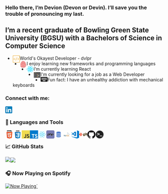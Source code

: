### Hello  there, I’m Devion (Devon or Devin). I’ll save you the trouble of pronouncing my last. 

## I’m a recent graduate of Bowling Green State University (BGSU) with a Bachelors of Science in Computer Science
- <img align="left" alt="code2" width="22px" src="https://raw.githubusercontent.com/devionb/devionb/master/code2.svg"/> World's Okayest Developer - dvlpr
- <img align="left" alt="brain" width="22px" src="https://raw.githubusercontent.com/devionb/devionb/master/brain.svg"/>  I enjoy learning new frameworks and programming languages
- <img align="left" alt="react" width="22px" src="https://raw.githubusercontent.com/devionb/devionb/master/react.svg"/> I’m currently learning React
- <img align="left" alt="code" width="22px" src="https://raw.githubusercontent.com/devionb/devionb/master/code.svg"/> I'm currently looking for a job as a Web Developer
- <img align="left" alt="keyboard" width="22px" src="https://raw.githubusercontent.com/devionb/devionb/master/keyboard.svg"/> Fun fact: I have an unhealthy addiction with mechanical keyboards

### Connect with me:
<a href="https://www.linkedin.com/in/devion-buchynsky/">
<img align="left" alt="linkedin" width="22px" src="https://raw.githubusercontent.com/devionb/devionb/master/linkedin.svg"/>
</a>


<br />

### 🔧 Languages and Tools
<img align="left" alt="HTML5" width="26px" src="https://raw.githubusercontent.com/github/explore/80688e429a7d4ef2fca1e82350fe8e3517d3494d/topics/html/html.png" />
<img align="left" alt="CSS3" width="26px" src="https://raw.githubusercontent.com/github/explore/80688e429a7d4ef2fca1e82350fe8e3517d3494d/topics/css/css.png" />
<img align="left" alt="JavaScript" width="26px" src="https://raw.githubusercontent.com/github/explore/80688e429a7d4ef2fca1e82350fe8e3517d3494d/topics/javascript/javascript.png" />
<img align="left"alt="typescript" width="26px" src="https://raw.githubusercontent.com/devionb/devionb/master/typescript.svg" />
<img align="left" alt="React" width="26px" src="https://raw.githubusercontent.com/github/explore/80688e429a7d4ef2fca1e82350fe8e3517d3494d/topics/react/react.png" />
<img align="left" alt="php" width="26px" src="https://raw.githubusercontent.com/devionb/devionb/master/php.svg" />
<img align="left" alt="SQL" width="26px" src="https://raw.githubusercontent.com/github/explore/80688e429a7d4ef2fca1e82350fe8e3517d3494d/topics/sql/sql.png" />
<img align="left" alt="MySQL" width="26px" src="https://raw.githubusercontent.com/github/explore/80688e429a7d4ef2fca1e82350fe8e3517d3494d/topics/mysql/mysql.png" />
<img align="left" alt="Visual Studio Code" width="26px" src="https://raw.githubusercontent.com/github/explore/80688e429a7d4ef2fca1e82350fe8e3517d3494d/topics/visual-studio-code/visual-studio-code.png" />
<img align="left" alt="Git" width="26px" src="https://raw.githubusercontent.com/github/explore/80688e429a7d4ef2fca1e82350fe8e3517d3494d/topics/git/git.png" />
<img align="left" alt="GitHub" width="26px" src="https://raw.githubusercontent.com/github/explore/78df643247d429f6cc873026c0622819ad797942/topics/github/github.png" />
<img align="left" alt="HTML5" width="26px" src="https://raw.githubusercontent.com/github/explore/80688e429a7d4ef2fca1e82350fe8e3517d3494d/topics/terminal/terminal.png" />

<br />

### 📈 GitHub Stats
<a href="https://github.com/devionb/top-langs">
    <img align="left" src="https://github-readme-stats.vercel.app/api/top-langs/?username=devionb&layout=compact&theme=dracula" />
</a>
<a href="https://github.com/devionb/github-readme-stats">
    <img align="center" src="https://github-readme-stats.vercel.app/api?username=devionb&show_icons=true&theme=dracula" />
</a>

<br />

### 🎧 Now Playing on Spotify
<a href="https://spotify-now-playing.devionb.vercel.app/api/spotify-playing">
    <img src="https://spotify-now-playing.devionb.vercel.app/api/spotify-playing" width="256" height="64" alt="Now Playing">`
</a>